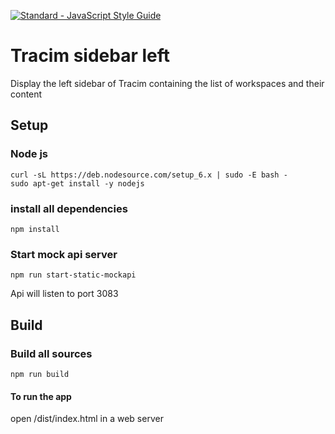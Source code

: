 [![Standard - JavaScript Style Guide](https://img.shields.io/badge/code%20style-standard-brightgreen.svg)](http://standardjs.com/)

# Tracim sidebar left
Display the left sidebar of Tracim containing the list of workspaces and their content

## Setup
### Node js
```
curl -sL https://deb.nodesource.com/setup_6.x | sudo -E bash -
sudo apt-get install -y nodejs
```

### install all dependencies
```
npm install
```

### Start mock api server
```
npm run start-static-mockapi
```
Api will listen to port 3083

## Build
### Build all sources
```
npm run build
```
#### To run the app 
open /dist/index.html in a web server
